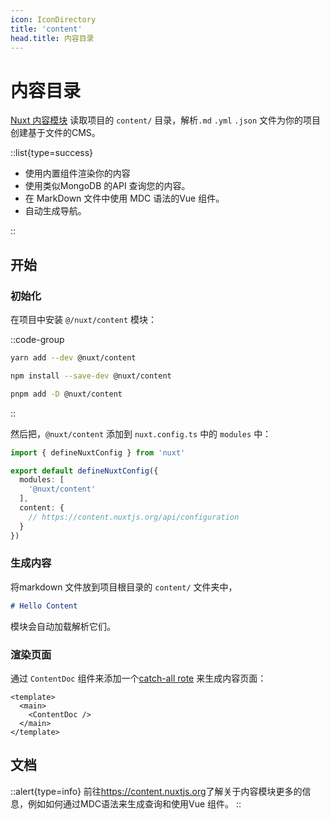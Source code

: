 ```yaml
---
icon: IconDirectory
title: 'content'
head.title: 内容目录
---
```


# 内容目录

[Nuxt 内容模块](https://content.nuxtjs.org) 读取项目的 `content/` 目录，解析`.md` `.yml` `.json` 文件为你的项目创建基于文件的CMS。


::list{type=success}

- 使用内置组件渲染你的内容
- 使用类似MongoDB 的API 查询您的内容。
- 在 MarkDown 文件中使用 MDC  语法的Vue 组件。
- 自动生成导航。


::

## 开始

### 初始化

在项目中安装 `@/nuxt/content` 模块：

::code-group

  ```bash [yarn]
  yarn add --dev @nuxt/content
  ```

  ```bash [npm]
  npm install --save-dev @nuxt/content
  ```

  ```bash [pnpm]
  pnpm add -D @nuxt/content
  ```

::

然后把，`@nuxt/content` 添加到 `nuxt.config.ts` 中的 `modules` 中：

```ts [nuxt.config.ts]
import { defineNuxtConfig } from 'nuxt'

export default defineNuxtConfig({
  modules: [
    '@nuxt/content'
  ],
  content: {
    // https://content.nuxtjs.org/api/configuration
  }
})
```

### 生成内容

将markdown 文件放到项目根目录的 `content/` 文件夹中，

```md [content/index.md]
# Hello Content
```


模块会自动加载解析它们。

### 渲染页面

通过 `ContentDoc` 组件来添加一个[catch-all rote]() 来生成内容页面：

```vue [pages/[...slug].vue]
<template>
  <main>
    <ContentDoc />
  </main>
</template>
```

## 文档

::alert{type=info}
前往<https://content.nuxtjs.org>了解关于内容模块更多的信息，例如如何通过MDC语法来生成查询和使用Vue 组件。
::
